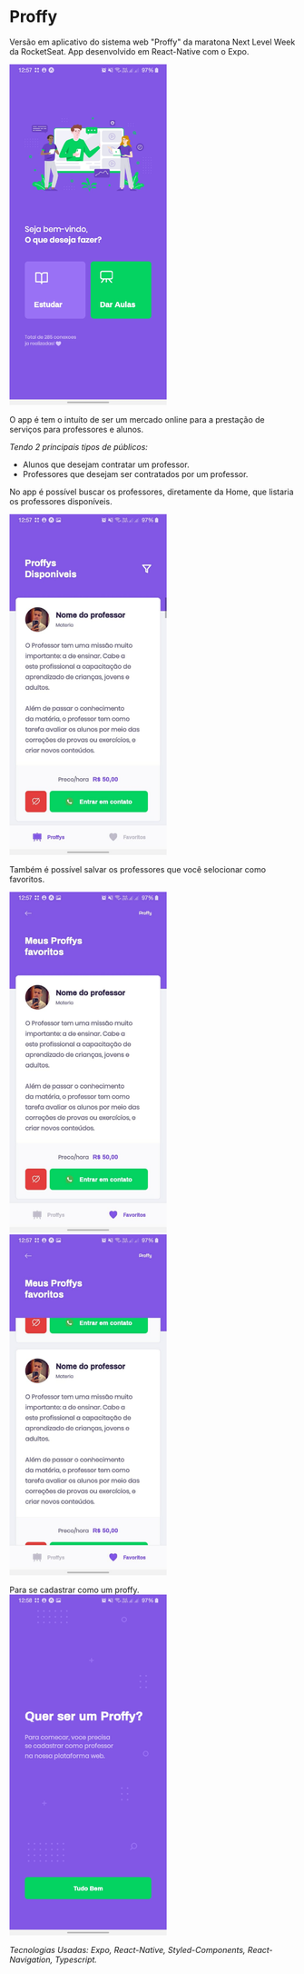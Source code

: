 # Proffy

Versão em aplicativo do sistema web "Proffy" da maratona Next Level Week da RocketSeat.
App desenvolvido em React-Native com  o Expo.

<img src="./src/assets/images/prints/Proffyhome.jpeg" height="600px">

O app é tem o intuíto de ser um mercado online para a prestação de serviços para professores e alunos.

*Tendo 2 principais tipos de públicos:* 
- Alunos que desejam contratar um professor.
- Professores que desejam ser contratados por um professor.

No app é possível buscar os professores, diretamente da Home, que listaria os professores disponíveis.

<img src="./src/assets/images/prints/Proffyssearch.jpeg" height="600px">

Também é possível salvar os professores que você selocionar como favoritos.

<img src="./src/assets/images/prints/Proffyfavorites1.jpeg" height="600px">

<img src="./src/assets/images/prints/Proffyfavorites2.jpeg" height="600px">

Para se cadastrar como um proffy.
<img src="/src/assets/images/prints/Proffybe.jpeg" height="600px">

*Tecnologias Usadas: Expo, React-Native, Styled-Components, React-Navigation, Typescript.*
